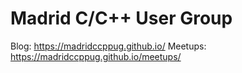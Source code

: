 Madrid C/C++ User Group
=======================

Blog: https://madridccppug.github.io/
Meetups: https://madridccppug.github.io/meetups/
